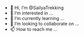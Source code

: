 - 👋 Hi, I’m @SailyaTrekking
- 👀 I’m interested in ...
- 🌱 I’m currently learning ...
- 💞️ I’m looking to collaborate on ...
- 📫 How to reach me ...

<!---
Sailya Camping site in Rakchham provide the best dome and swiss tent for stay. we have three dome and 7 swiss tent. The view from the site is very charming.
--->
